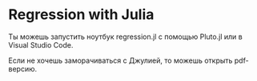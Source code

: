 # Regression with Julia

Ты можешь запустить ноутбук regression.jl с помощью Pluto.jl или в Visual Studio Code.

Если не хочешь заморачиваться с Джулией, то можешь открыть pdf-версию.
